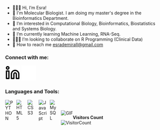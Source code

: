 - 👩🏻‍🔬 Hi, I’m Esra! 
- 🧬 I'm Molecular Biologist. I am doing my master's degree in the Bioinformatics Department.
- 👀 I’m interested in Computational Biology, Bioinformatics, Biostatistics and Systems Biology.
- 🌱 I’m currently learning Machine Learning, RNA-Seq.
- 👩🏻‍💻 I’m looking to collaborate on R Programming (Clinical Data)
- 📩  How to reach me esrademirall@gmail.com





<!---
esrademiral/esrademiral is a ✨ special ✨ repository because its `README.md` (this file) appears on your GitHub profile.
You can click the Preview link to take a look at your changes.
--->

### Connect with me:

[![website](./linkedin-light.svg)](https://www.linkedin.com/in/esrademiral/)
[![website](./linkedin-dark.svg)](https://www.linkedin.com/in/esrademiral/)
&nbsp;&nbsp;

### Languages and Tools:

<img align="left" alt="PYTHON" width="26px" src="https://cdn.jsdelivr.net/gh/devicons/devicon/icons/python/python-original.svg" style="padding-right:10px;" />
<img align="left" alt="HTML5" width="26px" src="https://cdn.jsdelivr.net/gh/devicons/devicon/icons/html5/html5-original.svg" style="padding-right:10px;" />
<img align="left" alt="CSS3" width="26px" src="https://cdn.jsdelivr.net/gh/devicons/devicon/icons/css3/css3-original.svg" style="padding-right:10px;" />
<img align="left" alt="JavaScript" width="26px" src="https://cdn.jsdelivr.net/gh/devicons/devicon/icons/javascript/javascript-original.svg" style="padding-right:10px;" />
<img align="left" alt="MySQL" width="26px" src="https://cdn.jsdelivr.net/gh/devicons/devicon/icons/mysql/mysql-original.svg" style="padding-right:10px;" />

<br />
<br />


<img align="left" alt="GIF" src="https://github-readme-stats.vercel.app/api?username=esrademiral&theme=dark&show_icons=true"/>

**Visitors Count**  
![VisitorCount](https://profile-counter.glitch.me/{esrademiral}/count.svg)
